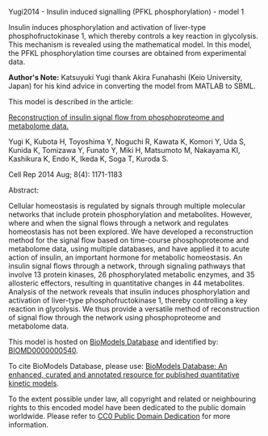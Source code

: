 

Yugi2014 - Insulin induced signalling (PFKL phosphorylation) - model 1

Insulin induces phosphorylation and activation of liver-type
phosphofructokinase 1, which thereby controls a key reaction in glycolysis.
This mechanism is revealed using the mathematical model. In this model, the
PFKL phosphorylation time courses are obtained from experimental data.

**Author's Note:** Katsuyuki Yugi thank Akira Funahashi (Keio University, Japan) for his kind advice in converting the model from MATLAB to SBML.

This model is described in the article:

[Reconstruction of insulin signal flow from phosphoproteome and metabolome
data.](http://identifiers.org/pubmed/25131207)

Yugi K, Kubota H, Toyoshima Y, Noguchi R, Kawata K, Komori Y, Uda S, Kunida K,
Tomizawa Y, Funato Y, Miki H, Matsumoto M, Nakayama KI, Kashikura K, Endo K,
Ikeda K, Soga T, Kuroda S.

Cell Rep 2014 Aug; 8(4): 1171-1183

Abstract:

Cellular homeostasis is regulated by signals through multiple molecular
networks that include protein phosphorylation and metabolites. However, where
and when the signal flows through a network and regulates homeostasis has not
been explored. We have developed a reconstruction method for the signal flow
based on time-course phosphoproteome and metabolome data, using multiple
databases, and have applied it to acute action of insulin, an important
hormone for metabolic homeostasis. An insulin signal flows through a network,
through signaling pathways that involve 13 protein kinases, 26 phosphorylated
metabolic enzymes, and 35 allosteric effectors, resulting in quantitative
changes in 44 metabolites. Analysis of the network reveals that insulin
induces phosphorylation and activation of liver-type phosphofructokinase 1,
thereby controlling a key reaction in glycolysis. We thus provide a versatile
method of reconstruction of signal flow through the network using
phosphoproteome and metabolome data.

This model is hosted on [BioModels Database](http://www.ebi.ac.uk/biomodels/)
and identified by:
[BIOMD0000000540](http://identifiers.org/biomodels.db/BIOMD0000000540).

To cite BioModels Database, please use: [BioModels Database: An enhanced,
curated and annotated resource for published quantitative kinetic
models](http://identifiers.org/pubmed/20587024).

To the extent possible under law, all copyright and related or neighbouring
rights to this encoded model have been dedicated to the public domain
worldwide. Please refer to [CC0 Public Domain
Dedication](http://creativecommons.org/publicdomain/zero/1.0/) for more
information.

